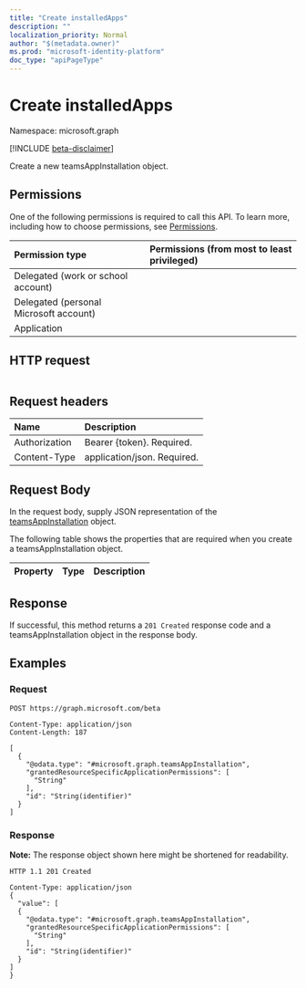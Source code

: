 ```yaml
---
title: "Create installedApps"
description: ""
localization_priority: Normal
author: "$(metadata.owner)"
ms.prod: "microsoft-identity-platform"
doc_type: "apiPageType"
---
```


# Create installedApps

Namespace: microsoft.graph

[!INCLUDE [beta-disclaimer](../../includes/beta-disclaimer.md)]

Create a new teamsAppInstallation object.

## Permissions

One of the following permissions is required to call this API. To learn more, including how to choose permissions, see [Permissions](/graph/permissions-reference).

| Permission type                        | Permissions (from most to least privileged) |
| :------------------------------------- | :------------------------------------------ |
| Delegated (work or school account)     |                                             |
| Delegated (personal Microsoft account) |                                             |
| Application                            |                                             |

## HTTP request

<!-- {
  "blockType": "ignored"
}
-->

```http

```

## Request headers

| Name          | Description                 |
| :------------ | :-------------------------- |
| Authorization | Bearer {token}. Required.   |
| Content-Type  | application/json. Required. |

## Request Body

In the request body, supply JSON representation of the [teamsAppInstallation](../resources/-teamsappinstallation.md) object.

<!-- Actions and Functions -->

<!-- CRUD Methods -->

The following table shows the properties that are required when you create a teamsAppInstallation object.

| Property | Type | Description |
| :------- | :--- | :---------- |

## Response

If successful, this method returns a `201 Created` response code and a teamsAppInstallation object in the response body.

## Examples

### Request

<!-- {
  "blockType": "request",
  "name": "create_installedapps"
}
-->

```http
POST https://graph.microsoft.com/beta

Content-Type: application/json
Content-Length: 187

[
  {
    "@odata.type": "#microsoft.graph.teamsAppInstallation",
    "grantedResourceSpecificApplicationPermissions": [
      "String"
    ],
    "id": "String(identifier)"
  }
]

```

### Response

**Note:** The response object shown here might be shortened for readability.

<!-- {
  "blockType": "response",
  "truncated": true,
  "@odata.type": "$(this.ReturnTypeFullName)"
}
-->

```http
HTTP 1.1 201 Created

Content-Type: application/json
{
  "value": [
  {
    "@odata.type": "#microsoft.graph.teamsAppInstallation",
    "grantedResourceSpecificApplicationPermissions": [
      "String"
    ],
    "id": "String(identifier)"
  }
]
}

```
